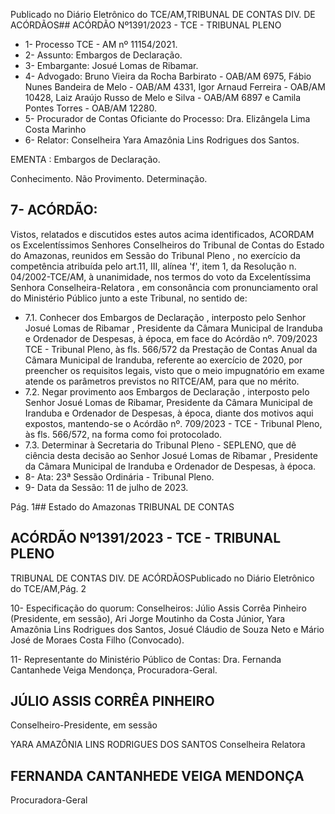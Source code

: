 Publicado  no  Diário  Eletrônico do TCE/AM,TRIBUNAL DE CONTAS DIV. DE ACÓRDÃOS## ACÓRDÃO Nº1391/2023 - TCE - TRIBUNAL PLENO

- 1- Processo TCE - AM nº 11154/2021.
- 2- Assunto: Embargos de Declaração.
- 3- Embargante: Josué Lomas de Ribamar.
- 4- Advogado: Bruno Vieira da Rocha Barbirato - OAB/AM 6975, Fábio Nunes Bandeira de Melo - OAB/AM 4331, Igor Arnaud Ferreira - OAB/AM 10428, Laiz Araújo Russo de Melo e Silva - OAB/AM 6897 e Camila Pontes Torres - OAB/AM 12280.
- 5- Procurador de Contas Oficiante do Processo: Dra. Elizângela Lima Costa Marinho
- 6- Relator: Conselheira Yara Amazônia Lins Rodrigues dos Santos.

EMENTA : Embargos de Declaração.

Conhecimento. Não Provimento. Determinação.

## 7- ACÓRDÃO:

Vistos, relatados e discutidos estes autos acima identificados, ACORDAM os Excelentíssimos Senhores Conselheiros do Tribunal de Contas do Estado do Amazonas, reunidos  em  Sessão  do Tribunal  Pleno ,  no  exercício  da  competência  atribuída  pelo art.11,  III,  alínea  'f',  item  1,  da  Resolução  n.  04/2002-TCE/AM, à  unanimidade, nos termos do voto da Excelentíssima Senhora Conselheira-Relatora , em consonância com pronunciamento oral do Ministério Público junto a este Tribunal, no sentido de:

- 7.1. Conhecer dos Embargos de Declaração , interposto pelo Senhor Josué Lomas  de  Ribamar , Presidente  da  Câmara  Municipal  de  Iranduba  e Ordenador  de  Despesas,  à  época,  em  face  do  Acórdão  nº.  709/2023  TCE - Tribunal Pleno, às fls. 566/572 da Prestação de Contas Anual da Câmara  Municipal  de  Iranduba,  referente  ao  exercício  de  2020,  por preencher os requisitos legais, visto que o meio impugnatório em exame atende os parâmetros previstos no RITCE/AM, para que no mérito.
- 7.2. Negar provimento aos Embargos de Declaração , interposto pelo Senhor Josué Lomas de Ribamar, Presidente da Câmara Municipal de Iranduba  e  Ordenador  de  Despesas,  à  época, diante  dos  motivos  aqui expostos, mantendo-se o Acórdão nº. 709/2023 - TCE - Tribunal Pleno, às fls. 566/572, na forma como foi protocolado.
- 7.3. Determinar à  Secretaria  do  Tribunal  Pleno  -  SEPLENO, que dê ciência desta  decisão  ao  Senhor Josué  Lomas  de  Ribamar , Presidente  da Câmara Municipal de Iranduba e Ordenador de Despesas, à época.
- 8- Ata: 23ª Sessão Ordinária - Tribunal Pleno.
- 9- Data da Sessão: 11 de julho de 2023.

Pág. 1## Estado do Amazonas TRIBUNAL DE CONTAS

## ACÓRDÃO Nº1391/2023 - TCE - TRIBUNAL PLENO

TRIBUNAL DE CONTAS DIV. DE ACÓRDÃOSPublicado  no  Diário  Eletrônico do TCE/AM,Pág. 2

10-  Especificação  do  quorum: Conselheiros: Júlio  Assis  Corrêa  Pinheiro  (Presidente, em sessão), Ari Jorge Moutinho da Costa Júnior, Yara Amazônia Lins Rodrigues dos Santos, Josué  Cláudio de Souza  Neto  e  Mário  José  de  Moraes  Costa  Filho (Convocado).

11-  Representante do Ministério Público de Contas: Dra. Fernanda Cantanhede Veiga Mendonça, Procuradora-Geral.

## JÚLIO ASSIS CORRÊA PINHEIRO

Conselheiro-Presidente, em sessão

YARA AMAZÔNIA LINS RODRIGUES DOS SANTOS Conselheira Relatora

## FERNANDA CANTANHEDE VEIGA MENDONÇA

Procuradora-Geral